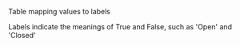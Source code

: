 Table mapping values to labels

<!-- comment -->


Labels indicate the meanings of True and False, such as 'Open' and 'Closed'
